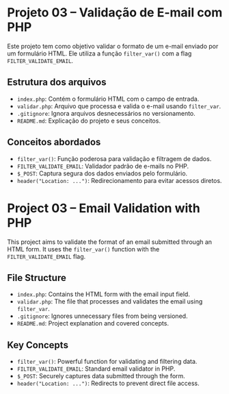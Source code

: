 # Projeto 03 – Validação de E-mail com PHP

Este projeto tem como objetivo validar o formato de um e-mail enviado por um formulário HTML. Ele utiliza a função `filter_var()` com a flag `FILTER_VALIDATE_EMAIL`.

## Estrutura dos arquivos

- `index.php`: Contém o formulário HTML com o campo de entrada.
- `validar.php`: Arquivo que processa e valida o e-mail usando `filter_var`.
- `.gitignore`: Ignora arquivos desnecessários no versionamento.
- `README.md`: Explicação do projeto e seus conceitos.

## Conceitos abordados

- `filter_var()`: Função poderosa para validação e filtragem de dados.
- `FILTER_VALIDATE_EMAIL`: Validador padrão de e-mails no PHP.
- `$_POST`: Captura segura dos dados enviados pelo formulário.
- `header("Location: ...")`: Redirecionamento para evitar acessos diretos.

# Project 03 – Email Validation with PHP

This project aims to validate the format of an email submitted through an HTML form. It uses the `filter_var()` function with the `FILTER_VALIDATE_EMAIL` flag.

## File Structure

- `index.php`: Contains the HTML form with the email input field.
- `validar.php`: The file that processes and validates the email using `filter_var`.
- `.gitignore`: Ignores unnecessary files from being versioned.
- `README.md`: Project explanation and covered concepts.

## Key Concepts

- `filter_var()`: Powerful function for validating and filtering data.
- `FILTER_VALIDATE_EMAIL`: Standard email validator in PHP.
- `$_POST`: Securely captures data submitted through the form.
- `header("Location: ...")`: Redirects to prevent direct file access.